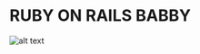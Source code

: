 # RUBY ON RAILS BABBY

![alt text](https://pm1.narvii.com/6609/eecfe1d95a30709274b00b57c9b3f6782e4dc33b_hq.jpg)

